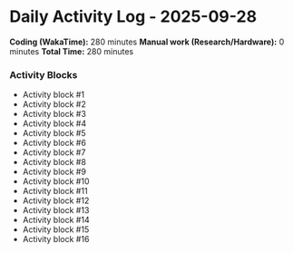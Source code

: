 # Daily Activity Log - 2025-09-28

**Coding (WakaTime):** 280 minutes
**Manual work (Research/Hardware):** 0 minutes
**Total Time:** 280 minutes

### Activity Blocks
- Activity block #1
- Activity block #2
- Activity block #3
- Activity block #4
- Activity block #5
- Activity block #6
- Activity block #7
- Activity block #8
- Activity block #9
- Activity block #10
- Activity block #11
- Activity block #12
- Activity block #13
- Activity block #14
- Activity block #15
- Activity block #16

